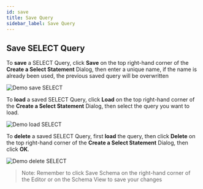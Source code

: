 ```yaml
---
id: save
title: Save Query
sidebar_label: Save Query
---
```


## Save SELECT Query

To **save** a SELECT Query, click **Save** on the top right-hand corner of the **Create a Select Statement** Dialog, then enter a unique name, if the name is already been used, the previous saved query will be overwritten

![Demo save SELECT](/img/docs/demo_save_SELECT.gif)

To **load** a saved SELECT Query, click **Load** on the top right-hand corner of the **Create a Select Statement** Dialog, then select the query you want to load.

![Demo load SELECT](/img/docs/demo_load_SELECT.gif)

To **delete** a saved SELECT Query, first **load** the query, then click **Delete** on the top right-hand corner of the **Create a Select Statement** Dialog, then click **OK**.

![Demo delete SELECT](/img/docs/demo_delete_SELECT.gif)

> Note: Remember to click Save Schema on the right-hand corner of the Editor or on the Schema View to save your changes